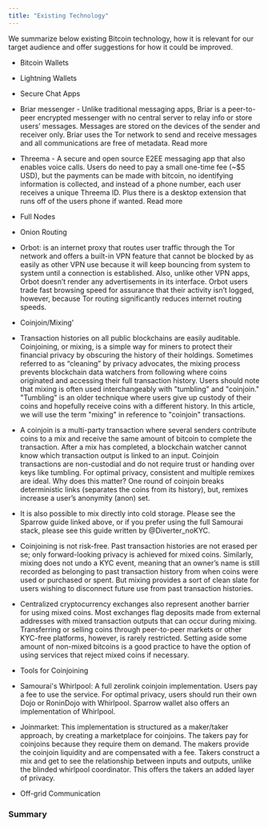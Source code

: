 ```yaml
---
title: "Existing Technology"
---
```


We summarize below existing Bitcoin technology, how it is relevant for our target audience and offer suggestions for how it could be improved.

* Bitcoin Wallets
* Lightning Wallets
* Secure Chat Apps
* Briar messenger - Unlike traditional messaging apps, Briar is a peer-to-peer encrypted messenger with no central server to relay info or store users’ messages. Messages are stored on the devices of the sender and receiver only. Briar uses the Tor network to send and receive messages and all communications are free of metadata. Read more
* Threema - A secure and open source E2EE messaging app that also enables voice calls. Users do need to pay a small one-time fee (~$5 USD), but the payments can be made with bitcoin, no identifying information is collected, and instead of a phone number, each user receives a unique Threema ID. Plus there is a desktop extension that runs off of the users phone if wanted. Read more

* Full Nodes
* Onion Routing
* Orbot: is an internet proxy that routes user traffic through the Tor network and offers a built-in VPN feature that cannot be blocked by as easily as other VPN use because it will keep bouncing from system to system until a connection is established. Also, unlike other VPN apps, Orbot doesn’t render any advertisements in its interface. Orbot users trade fast browsing speed for assurance that their activity isn’t logged, however, because Tor routing significantly reduces internet routing speeds. 

* Coinjoin/Mixing'
* Transaction histories on all public blockchains are easily auditable. Coinjoining, or mixing, is a simple way for miners to protect their financial privacy by obscuring the history of their holdings. Sometimes referred to as “cleaning” by privacy advocates, the mixing process prevents blockchain data watchers from following where coins originated and accessing their full transaction history. Users should note that mixing is often used interchangeably with "tumbling" and "coinjoin." "Tumbling" is an older technique where users give up custody of their coins and hopefully receive coins with a different history. In this article, we will use the term "mixing" in reference to "coinjoin" transactions.
* A coinjoin is a multi-party transaction where several senders contribute coins to a mix and receive the same amount of bitcoin to complete the transaction. After a mix has completed, a blockchain watcher cannot know which transaction output is linked to an input. Coinjoin transactions are non-custodial and do not require trust or handing over keys like tumbling.
For optimal privacy, consistent and multiple remixes are ideal. Why does this matter? One round of coinjoin breaks deterministic links (separates the coins from its history), but, remixes increase a user’s anonymity (anon) set. 
* It is also possible to mix directly into cold storage. Please see the Sparrow guide linked above, or if you prefer using the full Samourai stack, please see this guide written by @Diverter_noKYC.
* Coinjoining is not risk-free. Past transaction histories are not erased per se; only forward-looking privacy is achieved for mixed coins. Similarly, mixing does not undo a KYC event, meaning that an owner’s name is still recorded as belonging to past transaction history from when coins were used or purchased or spent. But mixing provides a sort of clean slate for users wishing to disconnect future use from past transaction histories. 
* Centralized cryptocurrency exchanges also represent another barrier for using mixed coins. Most exchanges flag deposits made from external addresses with mixed transaction outputs that can occur during mixing. Transferring or selling coins through peer-to-peer markets or other KYC-free platforms, however, is rarely restricted. Setting aside some amount of non-mixed bitcoins is a good practice to have the option of using services that reject mixed coins if necessary.

* Tools for Coinjoining

* Samourai's Whirlpool: A full zerolink coinjoin implementation. Users pay a fee to use the service. For optimal privacy, users should run their own Dojo or RoninDojo with Whirlpool.  Sparrow wallet also offers an implementation of Whirlpool.
* Joinmarket: This implementation is structured as a maker/taker approach, by creating a marketplace for coinjoins. The takers pay for coinjoins because they require them on demand. The makers provide the coinjoin liquidity and are compensated with a fee. Takers construct a mix and get to see the relationship between inputs and outputs, unlike the blinded whirlpool coordinator. This offers the takers an added layer of privacy.

* Off-grid Communication

### Summary
